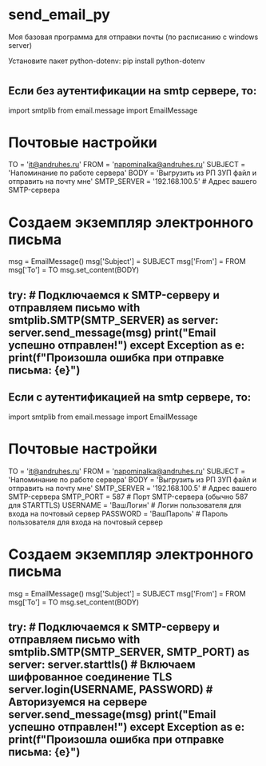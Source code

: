 # send_email_py
Моя базовая программа для отправки почты (по расписанию с windows server)


  Установите пакет python-dotenv:
pip install python-dotenv
#
# 
# 
# 
Если без аутентификации на smtp сервере, то:
---------------------------------------------
import smtplib
from email.message import EmailMessage

# Почтовые настройки
TO = 'it@andruhes.ru'
FROM = 'napominalka@andruhes.ru'
SUBJECT = 'Напоминание по работе сервера'
BODY = 'Выгрузить из РП ЗУП файл и отправить на почту мне'
SMTP_SERVER = '192.168.100.5'   # Адрес вашего SMTP-сервера

# Создаем экземпляр электронного письма
msg = EmailMessage()
msg['Subject'] = SUBJECT
msg['From'] = FROM
msg['To'] = TO
msg.set_content(BODY)

try:
    # Подключаемся к SMTP-серверу и отправляем письмо
    with smtplib.SMTP(SMTP_SERVER) as server:
        server.send_message(msg)
    print("Email успешно отправлен!")
except Exception as e:
    print(f"Произошла ошибка при отправке письма: {e}")
---------------------------------------------
  
  
  
  
Если с аутентификацией на smtp сервере, то:
---------------------------------------------
import smtplib
from email.message import EmailMessage


# Почтовые настройки
TO = 'it@andruhes.ru'
FROM = 'napominalka@andruhes.ru'
SUBJECT = 'Напоминание по работе сервера'
BODY = 'Выгрузить из РП ЗУП файл и отправить на почту мне'
SMTP_SERVER = '192.168.100.5'   # Адрес вашего SMTP-сервера
SMTP_PORT = 587                 # Порт SMTP-сервера (обычно 587 для STARTTLS)
USERNAME = 'ВашЛогин'           # Логин пользователя для входа на почтовый сервер
PASSWORD = 'ВашПароль'          # Пароль пользователя для входа на почтовый сервер

# Создаем экземпляр электронного письма
msg = EmailMessage()
msg['Subject'] = SUBJECT
msg['From'] = FROM
msg['To'] = TO
msg.set_content(BODY)

try:
    # Подключаемся к SMTP-серверу и отправляем письмо
    with smtplib.SMTP(SMTP_SERVER, SMTP_PORT) as server:
        server.starttls()              # Включаем шифрованное соединение TLS
        server.login(USERNAME, PASSWORD)  # Авторизуемся на сервере
        server.send_message(msg)
    print("Email успешно отправлен!")
except Exception as e:
    print(f"Произошла ошибка при отправке письма: {e}")
---------------------------------------------
